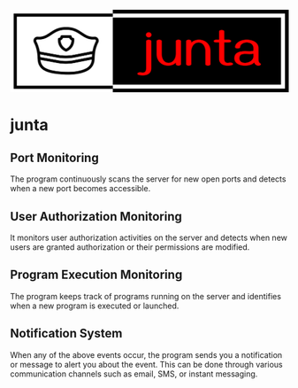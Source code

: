 ![](./logo.png)

# junta

## Port Monitoring

The program continuously scans the server for new open ports and detects when a new port becomes accessible.

## User Authorization Monitoring

It monitors user authorization activities on the server and detects when new users are granted authorization or their permissions are modified.

## Program Execution Monitoring

The program keeps track of programs running on the server and identifies when a new program is executed or launched.

## Notification System

When any of the above events occur, the program sends you a notification or message to alert you about the event. This can be done through various communication channels such as email, SMS, or instant messaging.
